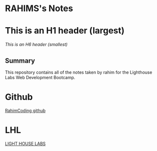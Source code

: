# RAHIMS's Notes



# This is an H1 header (largest)
###### This is an H6 header (smallest)



## Summary 

This repository contains all of the notes taken by rahim for the Lighthouse Labs Web Development Bootcamp.

# Github
[RahimCoding github](https://github.com/RahimCoding)

# LHL
[LIGHT HOUSE LABS](https://www.lighthouselabs.ca/en/web-development-bootcamp?gclid=CjwKCAjw-rOaBhA9EiwAUkLV4t40E0d8ovEuFpcX1GRGL555L8OaCkXHLwVPhYwwIxzRxgC1h9aumRoC-iQQAvD_BwE)



